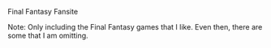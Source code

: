 Final Fantasy Fansite

Note: Only including the Final Fantasy games that I like. Even then, there are some that I am omitting.